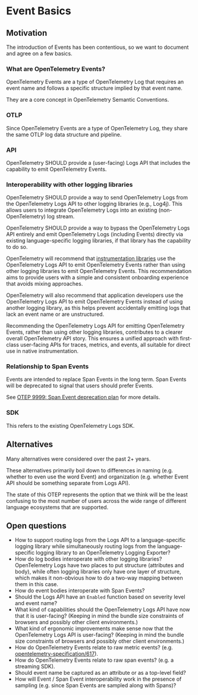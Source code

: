 # Event Basics

## Motivation

The introduction of Events has been contentious, so we want to document and agree on a few basics.

### What are OpenTelemetry Events?

OpenTelemetry Events are a type of OpenTelemetry Log that requires an event name and follows a specific structure implied by that event name.

They are a core concept in OpenTelemetry Semantic Conventions.

### OTLP

Since OpenTelemetry Events are a type of OpenTelemetry Log, they share the same OTLP log data structure and pipeline.

### API

OpenTelemetry SHOULD provide a (user-facing) Logs API that includes the capability to emit OpenTelemetry Events.

### Interoperability with other logging libraries

OpenTelemetry SHOULD provide a way to send OpenTelemetry Logs from the OpenTelemetry Logs API to other logging libraries (e.g., Log4j).
This allows users to integrate OpenTelemetry Logs into an existing (non-OpenTelemetry) log stream.

OpenTelemetry SHOULD provide a way to bypass the OpenTelemetry Logs API entirely and emit OpenTelemetry Logs (including Events)
directly via existing language-specific logging libraries, if that library has the capability to do so.

OpenTelemetry will recommend that
[instrumentation libraries](../specification/glossary.md#instrumentation-library)
use the OpenTelemetry Logs API to emit OpenTelemetry Events rather than using other logging libraries to emit OpenTelemetry Events. This recommendation aims to provide users with a simple and consistent
onboarding experience that avoids mixing approaches.

OpenTelemetry will also recommend that application developers use the OpenTelemetry Logs API to emit OpenTelemetry Events instead of using another
logging library, as this helps prevent accidentally emitting logs that lack an event name or are unstructured.

Recommending the OpenTelemetry Logs API for emitting OpenTelemetry Events, rather than using other logging libraries, contributes to a clearer overall
OpenTelemetry API story. This ensures a unified approach with first-class user-facing APIs for traces, metrics, and events,
all suitable for direct use in native instrumentation.

### Relationship to Span Events

Events are intended to replace Span Events in the long term.
Span Events will be deprecated to signal that users should prefer Events.

See [OTEP 9999: Span Event deprecation plan](9999-span-event-deprecation-plan.md)
for more details.

### SDK

This refers to the existing OpenTelemetry Logs SDK.

## Alternatives

Many alternatives were considered over the past 2+ years.

These alternatives primarily boil down to differences in naming (e.g. whether to even use the word Event)
and organization (e.g. whether Event API should be something separate from Logs API).

The state of this OTEP represents the option that we think will be the least confusing to the most number of users across the wide range of different language ecosystems that are supported.

## Open questions

* How to support routing logs from the Logs API to a language-specific logging library
  while simultaneously routing logs from the language-specific logging library to an OpenTelemetry Logging Exporter?
* How do log bodies interoperate with other logging libraries?
  OpenTelemetry Logs have two places to put structure (attributes and body), while often logging libraries only have one layer of structure,
  which makes it non-obvious how to do a two-way mapping between them in this case.
* How do event bodies interoperate with Span Events?
* Should the Logs API have an `Enabled` function based on severity level and event name?
* What kind of capabilities should the OpenTelemetry Logs API have now that it is user-facing?
  (Keeping in mind the bundle size constraints of browsers and possibly other client environments.)
* What kind of ergonomic improvements make sense now that the OpenTelemetry Logs API is user-facing?
  (Keeping in mind the bundle size constraints of browsers and possibly other client environments.)
* How do OpenTelemetry Events relate to raw metric events?
  (e.g. [opentelemetry-specification/617](https://github.com/open-telemetry/opentelemetry-specification/issues/617)).
* How do OpenTelemetry Events relate to raw span events?
  (e.g. a streaming SDK).
* Should event name be captured as an attribute or as a top-level field?
* How will Event / Span Event interoperability work in the presence of sampling (e.g. since Span Events are sampled along with Spans)?
